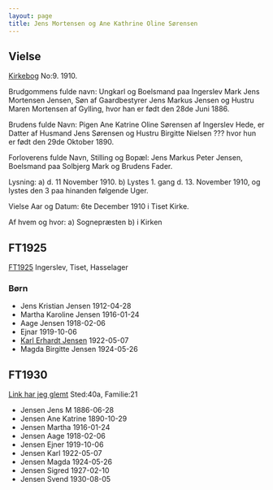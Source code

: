 ```yaml
---
layout: page
title: Jens Mortensen og Ane Kathrine Oline Sørensen
---
```


## Vielse
[Kirkebog](https://www.danishfamilysearch.dk/sogn194/churchbook/source24784/opslag5013793)
No:9.
1910.

Brudgommens fulde navn:
Ungkarl og Boelsmand paa Ingerslev Mark Jens Mortensen Jensen, Søn af
Gaardbestyrer Jens Markus Jensen og
Hustru Maren Mortensen af Gylling, hvor han er født den 28de Juni 1886.

Brudens fulde Navn:
Pigen Ane Katrine Oline Sørensen af Ingerslev Hede, er Datter af
Husmand Jens Sørensen og
Hustru Birgitte Nielsen ??? hvor hun er født den 29de Oktober 1890.

Forloverens fulde Navn, Stilling og Bopæl:
Jens Markus Peter Jensen, Boelsmand paa Solbjerg Mark og Brudens Fader.

Lysning:
a) d. 11 November 1910.
b) Lystes 1. gang d. 13. November 1910, og lystes den 3 paa hinanden følgende Uger.

Vielse Aar og Datum:
6te December 1910 i Tiset Kirke.

Af hvem og hvor:
a) Sognepræsten
b) i Kirken


## FT1925
[FT1925](https://www.danishfamilysearch.dk/sogn194/census1925/opslag6381696)
Ingerslev, Tiset, Hasselager 

### Børn
* Jens Kristian Jensen 1912-04-28
* Martha Karoline Jensen 1916-01-24
* Aage Jensen 1918-02-06
* Ejnar 1919-10-06
* [Karl Erhardt Jensen](/stamt/karl-erhardt-jensen/) 1922-05-07
* Magda Birgitte Jensen 1924-05-26

## FT1930
[Link har jeg glemt](/stamt/index/)
Sted:40a, Familie:21

* Jensen Jens M 1886-06-28
* Jensen Ane Katrine 1890-10-29
* Jensen Martha 1916-01-24
* Jensen Aage 1918-02-06
* Jensen Ejner 1919-10-06
* Jensen Karl 1922-05-07
* Jensen Magda 1924-05-26
* Jensen Sigred 1927-02-10
* Jensen Svend 1930-08-05

